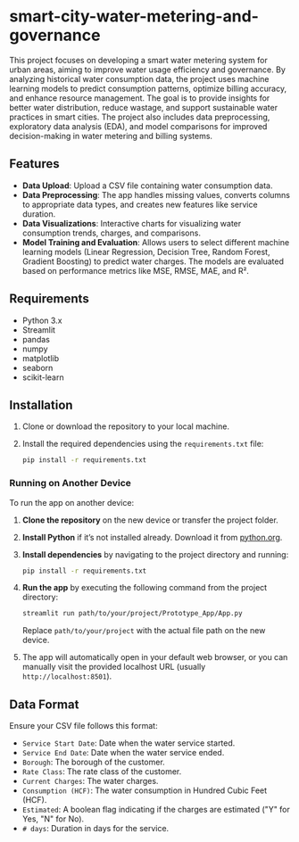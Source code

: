 # smart-city-water-metering-and-governance
This project focuses on developing a smart water metering system for urban areas, aiming to improve water usage efficiency and governance. By analyzing historical water consumption data, the project uses machine learning models to predict consumption patterns, optimize billing accuracy, and enhance resource management. The goal is to provide insights for better water distribution, reduce wastage, and support sustainable water practices in smart cities. The project also includes data preprocessing, exploratory data analysis (EDA), and model comparisons for improved decision-making in water metering and billing systems.

## Features

- **Data Upload**: Upload a CSV file containing water consumption data.
- **Data Preprocessing**: The app handles missing values, converts columns to appropriate data types, and creates new features like service duration.
- **Data Visualizations**: Interactive charts for visualizing water consumption trends, charges, and comparisons.
- **Model Training and Evaluation**: Allows users to select different machine learning models (Linear Regression, Decision Tree, Random Forest, Gradient Boosting) to predict water charges. The models are evaluated based on performance metrics like MSE, RMSE, MAE, and R².

## Requirements

- Python 3.x
- Streamlit
- pandas
- numpy
- matplotlib
- seaborn
- scikit-learn

## Installation

1. Clone or download the repository to your local machine.
2. Install the required dependencies using the `requirements.txt` file:

    ```bash
    pip install -r requirements.txt
    ```

### Running on Another Device

To run the app on another device:

1. **Clone the repository** on the new device or transfer the project folder.
2. **Install Python** if it’s not installed already. Download it from [python.org](https://www.python.org/downloads/).
3. **Install dependencies** by navigating to the project directory and running:

    ```bash
    pip install -r requirements.txt
    ```

4. **Run the app** by executing the following command from the project directory:

    ```bash
    streamlit run path/to/your/project/Prototype_App/App.py
    ```

   Replace `path/to/your/project` with the actual file path on the new device.

5. The app will automatically open in your default web browser, or you can manually visit the provided localhost URL (usually `http://localhost:8501`).

## Data Format

Ensure your CSV file follows this format:

- `Service Start Date`: Date when the water service started.
- `Service End Date`: Date when the water service ended.
- `Borough`: The borough of the customer.
- `Rate Class`: The rate class of the customer.
- `Current Charges`: The water charges.
- `Consumption (HCF)`: The water consumption in Hundred Cubic Feet (HCF).
- `Estimated`: A boolean flag indicating if the charges are estimated ("Y" for Yes, "N" for No).
- `# days`: Duration in days for the service.